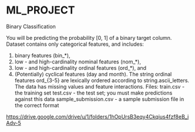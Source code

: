# ML_PROJECT
Binary Classification

You will be predicting the probability [0, 1] of a binary target column.
Dataset contains only categorical features, and includes:
1. binary features (bin_*),
2. low - and high-cardinality nominal features (nom_*),
3. low - and high-cardinality ordinal features (ord_*), and
4. (Potentially) cyclical features (day and month).
The string ordinal features ord_{3-5} are lexically ordered according to string.ascii_letters.
The data has missing values and feature interactions.
Files:
train.csv - the training set
test.csv - the test set; you must make predictions against this data
sample_submission.csv - a sample submission file in the correct format

https://drive.google.com/drive/u/1/folders/1hOpUrsB3eqy4Ckqius4fzf8eB_iAdv-5
